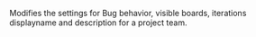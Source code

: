 Modifies the settings for Bug behavior, visible boards, iterations displayname and description for a project team.